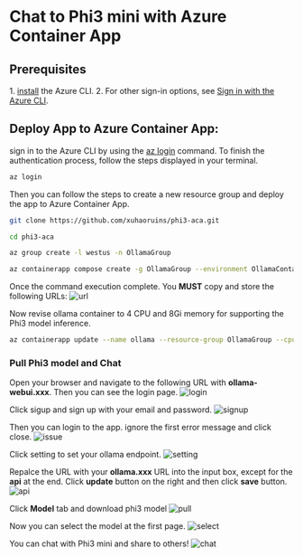 # Chat to Phi3 mini with Azure Container App

## **Prerequisites**

1. [install](https://learn.microsoft.com/en-us/cli/azure/install-azure-cli) the Azure CLI.
2.  For other sign-in options, see [Sign in with the Azure CLI](https://learn.microsoft.com/en-us/cli/azure/authenticate-azure-cli).


## Deploy App to Azure Container App:

sign in to the Azure CLI by using the [az login](https://learn.microsoft.com/en-us/cli/azure/reference-index#az-login) command. To finish the authentication process, follow the steps displayed in your terminal.

```bash
az login
```

Then you can follow the steps to create a new resource group and deploy the app to Azure Container App.

```bash
git clone https://github.com/xuhaoruins/phi3-aca.git

cd phi3-aca

az group create -l westus -n OllamaGroup

az containerapp compose create -g OllamaGroup --environment OllamaContainerappEnv --compose-file-path ".\docker-compose.yml"
```

Once the command execution complete. You **MUST** copy and store the following URLs:
![url](./asset/url.png)

Now revise ollama container to 4 CPU and 8Gi memory for supporting the Phi3 model inference.

```bash
az containerapp update --name ollama --resource-group OllamaGroup --cpu 4 --memory 8Gi
```

### Pull Phi3 model and Chat 

Open your browser and navigate to the following URL with **ollama-webui.xxx**. Then you can see the login page.
![login](./asset/1page.png)

Click sigup and sign up with your email and password.
![signup](./asset/signup.png)

Then you can login to the app. ignore the first error message and click close.
![issue](./asset/issue.png) 

Click setting to set your ollama endpoint.
![setting](./asset/setting.png)

Repalce the URL with your **ollama.xxx** URL into the input box, except for the **api** at the end. Click **update** button on the right and then click **save** button.
![api](./asset/api.png)

Click **Model** tab and download phi3 model
![pull](./asset/pull.png)

Now you can select the model at the first page.
![select](./asset/select.png)

You can chat with Phi3 mini and share to others!
![chat](./asset/chat.png)

